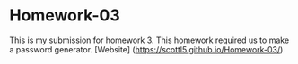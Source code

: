 # Homework-03
This is my submission for homework 3. This homework required us to make a password generator.
[Website] (https://scottl5.github.io/Homework-03/)